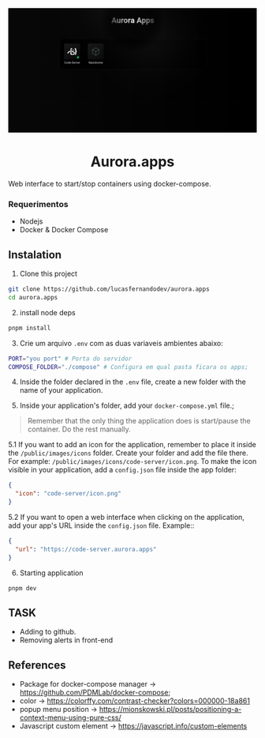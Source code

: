 <img src="./docs/aurora.app-screenshot.png" alt="Aurora apps" />
<br />
<h1 align="center">Aurora.apps</h1>

Web interface to start/stop containers using docker-compose.

### Requerimentos
- Nodejs
- Docker & Docker Compose

## Instalation

1. Clone this project
```bash
git clone https://github.com/lucasfernandodev/aurora.apps
cd aurora.apps
```

2. install node deps
```bash
pnpm install
```

3. Crie um arquivo `.env` com as duas variaveis ambientes abaixo:
```bash
PORT="you port" # Porta do servidor
COMPOSE_FOLDER="./compose" # Configura em qual pasta ficara os apps;
```

4. Inside the folder declared in the `.env` file, create a new folder with the name of your application.

5. Inside your application's folder, add your `docker-compose.yml` file.;
> Remember that the only thing the application does is start/pause the container. Do the rest manually.

  5.1 If you want to add an icon for the application, remember to place it inside the `/public/images/icons` folder.
Create your folder and add the file there. For example: `/public/images/icons/code-server/icon.png`. To make the icon visible in your application, add a `config.json` file inside the app folder:
  ```JSON
  {
    "icon": "code-server/icon.png"
  }
  ```

  5.2 If you want to open a web interface when clicking on the application, add your app's URL inside the `config.json` file. Example::
  ```JSON
  {
    "url": "https://code-server.aurora.apps"
  }
  ```

6. Starting application

```bash
pnpm dev
```

## TASK

- Adding to github.
- Removing alerts in front-end
 

## References
- Package for docker-compose manager -> https://github.com/PDMLab/docker-compose;
- color -> https://colorffy.com/contrast-checker?colors=000000-18a861
- popup menu position -> https://mionskowski.pl/posts/positioning-a-context-menu-using-pure-css/
- Javascript custom element -> https://javascript.info/custom-elements